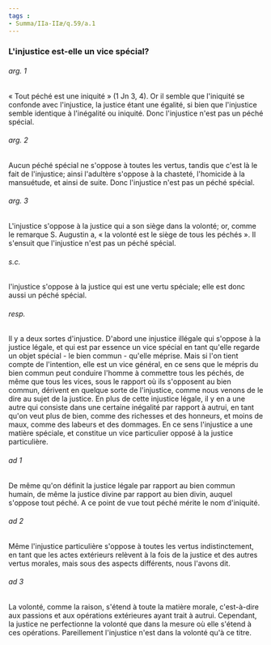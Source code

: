 ```yaml
---
tags : 
- Summa/IIa-IIæ/q.59/a.1
---
```


### L'injustice est-elle un vice spécial?

###### arg. 1
« Tout péché est une iniquité » (1 Jn 3, 4). Or il semble que l'iniquité se confonde avec l'injustice, la justice étant une égalité, si bien que l'injustice semble identique à l'inégalité ou iniquité. Donc l'injustice n'est pas un péché spécial. 

###### arg. 2
Aucun péché spécial ne s'oppose à toutes les vertus, tandis que c'est là le fait de l'injustice; ainsi l'adultère s'oppose à la chasteté, l'homicide à la mansuétude, et ainsi de suite. Donc l'injustice n'est pas un péché spécial. 

###### arg. 3
L'injustice s'oppose à la justice qui a son siège dans la volonté; or, comme le remarque S. Augustin a, « la volonté est le siège de tous les péchés ». Il s'ensuit que l'injustice n'est pas un péché spécial. 

###### s.c.
l'injustice s'oppose à la justice qui est une vertu spéciale; elle est donc aussi un péché spécial. 

###### resp.
Il y a deux sortes d'injustice. D'abord une injustice illégale qui s'oppose à la justice légale, et qui est par essence un vice spécial en tant qu'elle regarde un objet spécial - le bien commun - qu'elle méprise. Mais si l'on tient compte de l'intention, elle est un vice général, en ce sens que le mépris du bien commun peut conduire l'homme à commettre tous les péchés, de même que tous les vices, sous le rapport où ils s'opposent au bien commun, dérivent en quelque sorte de l'injustice, comme nous venons de le dire au sujet de la justice. En plus de cette injustice légale, il y en a une autre qui consiste dans une certaine inégalité par rapport à autrui, en tant qu'on veut plus de bien, comme des richesses et des honneurs, et moins de maux, comme des labeurs et des dommages. En ce sens l'injustice a une matière spéciale, et constitue un vice particulier opposé à la justice particulière. 

###### ad 1
De même qu'on définit la justice légale par rapport au bien commun humain, de même la justice divine par rapport au bien divin, auquel s'oppose tout péché. A ce point de vue tout péché mérite le nom d'iniquité. 

###### ad 2
Même l'injustice particulière s'oppose à toutes les vertus indistinctement, en tant que les actes extérieurs relèvent à la fois de la justice et des autres vertus morales, mais sous des aspects différents, nous l'avons dit. 

###### ad 3
La volonté, comme la raison, s'étend à toute la matière morale, c'est-à-dire aux passions et aux opérations extérieures ayant trait à autrui. Cependant, la justice ne perfectionne la volonté que dans la mesure où elle s'étend à ces opérations. Pareillement l'injustice n'est dans la volonté qu'à ce titre. 

